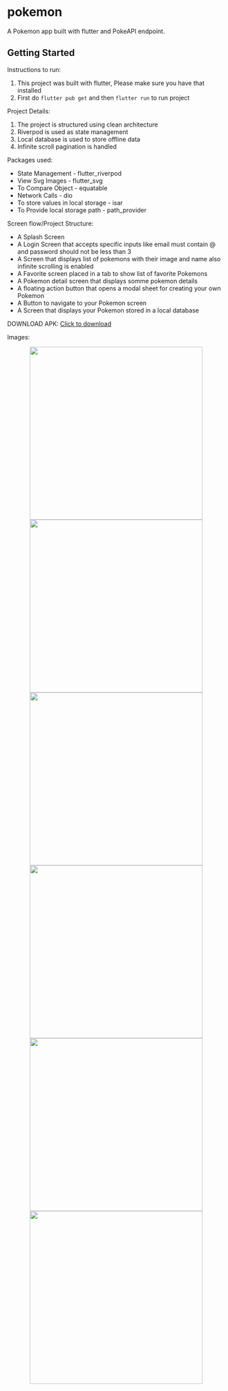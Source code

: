 # pokemon
A Pokemon app built with flutter and PokeAPI endpoint.

## Getting Started
Instructions to run:

1. This project was built with flutter, Please make sure you have that installed
2. First do `flutter pub get` and then `flutter run` to run project


Project Details:

1. The project is structured using clean architecture
2. Riverpod is used as state management
3. Local database is used to store offline data
4. Infinite scroll pagination is handled


Packages used:

- State Management - flutter_riverpod
- View Svg Images - flutter_svg
- To Compare Object - equatable
- Network Calls - dio
- To store values in local storage - isar
- To Provide local storage path - path_provider

Screen flow/Project Structure:
- A Splash Screen 
- A Login Screen that accepts specific inputs like email must contain @ and password should not be less than 3
- A Screen that displays list of pokemons with their image and name also infinite scrolling is enabled
- A Favorite screen placed in a tab to show list of favorite Pokemons
- A Pokemon detail screen that displays somme pokemon details
- A floating action button that opens a modal sheet for creating your own Pokemon
- A Button to navigate to your Pokemon screen
- A Screen that displays your Pokemon stored in a local database

DOWNLOAD APK:
<a href='https://drive.google.com/file/d/1SVOpeIxEkBoHy1SjBDJR7lNLYStss1p6/view?usp=sharing'> Click to download </a>


Images:
<p align="center">
    <img src="assets\images\screenshots\login.png" width="400">
    <img src="assets\images\screenshots\pokemon_screen.png" width="400">
    <img src="assets\images\screenshots\pokemon_detail.png" width="400">
    <img src="assets\images\screenshots\favorite.png" width="400">
    <img src="assets\images\screenshots\form.png" width="400">
    <img src="assets\images\screenshots\my_pokemon.png" width="400">
   </p>

